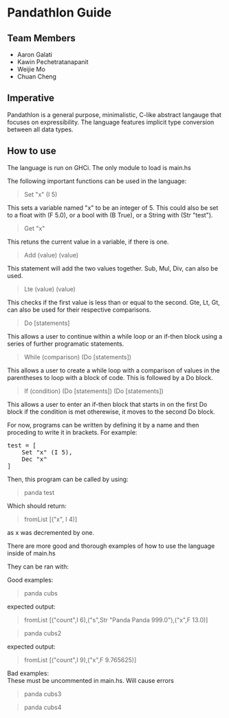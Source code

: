 # Pandathlon Guide

## Team Members

-   Aaron Galati
-   Kawin Pechetratanapanit
-   Weijie Mo
-   Chuan Cheng

## Imperative

Pandathlon is a general purpose, minimalistic, C-like abstract langauge that focuses on expressibility. The language features implicit type conversion between all data types.

## How to use

The language is run on GHCi. The only module to load is main.hs 

The following important functions can be used in the language:

>Set "x" (I 5)

This sets a variable named "x" to be an integer of 5. This could also be set to a float with (F 5.0), or a bool with (B True), or a String with (Str "test").

>Get "x"

This retuns the current value in a variable, if there is one.

>Add (value) (value)

This statement will add the two values together. Sub, Mul, Div, can also be used.

>Lte (value) (value)

This checks if the first value is less than or equal to the second. Gte, Lt, Gt, can also be used for their respective comparisons.

>Do [statements]

This allows a user to continue within a while loop or an if-then block using a series of further programatic statements.

>While (comparison) (Do [statements])

This allows a user to create a while loop with a comparison of values in the parentheses to loop with a block of code. This is followed by a Do block.

>If (condition) (Do [statements]) (Do [statements])

This allows a user to enter an if-then block that starts in on the first Do block if the condition is met otherewise, it moves to the second Do block.

For now, programs can be written by defining it by a name and then proceding to write it in brackets. For example:

<pre>
test = [  
    Set "x" (I 5),  
    Dec "x"  
]
</pre>

Then, this program can be called by using:

>panda test

Which should return:
>fromList [("x", I 4)]

as x was decremented by one.

There are more good and thorough examples of how to use the language inside of main.hs

They can be ran with:

Good examples:
>panda cubs

expected output: 

>fromList [("count",I 6),("s",Str "Panda Panda 999.0"),("x",F 13.0)]

>panda cubs2

expected output: 

>fromList [("count",I 9),("x",F 9.765625)]

Bad examples:  
These must be uncommented in main.hs. Will cause errors

>panda cubs3

>panda cubs4